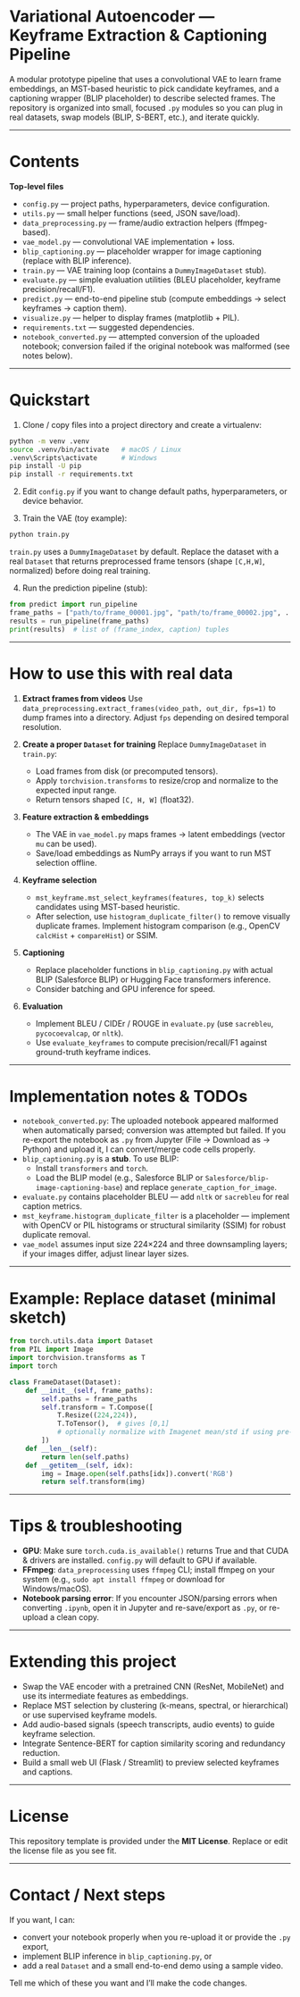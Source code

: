 # Variational Autoencoder — Keyframe Extraction & Captioning Pipeline

A modular prototype pipeline that uses a convolutional VAE to learn frame embeddings, an MST-based heuristic to pick candidate keyframes, and a captioning wrapper (BLIP placeholder) to describe selected frames. The repository is organized into small, focused `.py` modules so you can plug in real datasets, swap models (BLIP, S-BERT, etc.), and iterate quickly.

---

# Contents

**Top-level files**
- `config.py` — project paths, hyperparameters, device configuration.
- `utils.py` — small helper functions (seed, JSON save/load).
- `data_preprocessing.py` — frame/audio extraction helpers (ffmpeg-based).
- `vae_model.py` — convolutional VAE implementation + loss.
- `blip_captioning.py` — placeholder wrapper for image captioning (replace with BLIP inference).
- `train.py` — VAE training loop (contains a `DummyImageDataset` stub).
- `evaluate.py` — simple evaluation utilities (BLEU placeholder, keyframe precision/recall/F1).
- `predict.py` — end-to-end pipeline stub (compute embeddings → select keyframes → caption them).
- `visualize.py` — helper to display frames (matplotlib + PIL).
- `requirements.txt` — suggested dependencies.
- `notebook_converted.py` — attempted conversion of the uploaded notebook; conversion failed if the original notebook was malformed (see notes below).

---

# Quickstart

1. Clone / copy files into a project directory and create a virtualenv:
```bash
python -m venv .venv
source .venv/bin/activate   # macOS / Linux
.venv\Scripts\activate      # Windows
pip install -U pip
pip install -r requirements.txt
```

2. Edit `config.py` if you want to change default paths, hyperparameters, or device behavior.

3. Train the VAE (toy example):
```bash
python train.py
```
`train.py` uses a `DummyImageDataset` by default. Replace the dataset with a real `Dataset` that returns preprocessed frame tensors (shape `[C,H,W]`, normalized) before doing real training.

4. Run the prediction pipeline (stub):
```python
from predict import run_pipeline
frame_paths = ["path/to/frame_00001.jpg", "path/to/frame_00002.jpg", ...]
results = run_pipeline(frame_paths)
print(results)  # list of (frame_index, caption) tuples
```

---

# How to use this with real data

1. **Extract frames from videos**
   Use `data_preprocessing.extract_frames(video_path, out_dir, fps=1)` to dump frames into a directory. Adjust `fps` depending on desired temporal resolution.

2. **Create a proper `Dataset` for training**
   Replace `DummyImageDataset` in `train.py`:
   - Load frames from disk (or precomputed tensors).
   - Apply `torchvision.transforms` to resize/crop and normalize to the expected input range.
   - Return tensors shaped `[C, H, W]` (float32).

3. **Feature extraction & embeddings**
   - The VAE in `vae_model.py` maps frames → latent embeddings (vector `mu` can be used).
   - Save/load embeddings as NumPy arrays if you want to run MST selection offline.

4. **Keyframe selection**
   - `mst_keyframe.mst_select_keyframes(features, top_k)` selects candidates using MST-based heuristic.
   - After selection, use `histogram_duplicate_filter()` to remove visually duplicate frames. Implement histogram comparison (e.g., OpenCV `calcHist` + `compareHist`) or SSIM.

5. **Captioning**
   - Replace placeholder functions in `blip_captioning.py` with actual BLIP (Salesforce BLIP) or Hugging Face transformers inference.
   - Consider batching and GPU inference for speed.

6. **Evaluation**
   - Implement BLEU / CIDEr / ROUGE in `evaluate.py` (use `sacrebleu`, `pycocoevalcap`, or `nltk`).
   - Use `evaluate_keyframes` to compute precision/recall/F1 against ground-truth keyframe indices.

---

# Implementation notes & TODOs

- `notebook_converted.py`: The uploaded notebook appeared malformed when automatically parsed; conversion was attempted but failed. If you re-export the notebook as `.py` from Jupyter (File → Download as → Python) and upload it, I can convert/merge code cells properly.
- `blip_captioning.py` is a **stub**. To use BLIP:
  - Install `transformers` and `torch`.
  - Load the BLIP model (e.g., Salesforce BLIP or `Salesforce/blip-image-captioning-base`) and replace `generate_caption_for_image`.
- `evaluate.py` contains placeholder BLEU — add `nltk` or `sacrebleu` for real caption metrics.
- `mst_keyframe.histogram_duplicate_filter` is a placeholder — implement with OpenCV or PIL histograms or structural similarity (SSIM) for robust duplicate removal.
- `vae_model` assumes input size 224×224 and three downsampling layers; if your images differ, adjust linear layer sizes.

---

# Example: Replace dataset (minimal sketch)
```python
from torch.utils.data import Dataset
from PIL import Image
import torchvision.transforms as T
import torch

class FrameDataset(Dataset):
    def __init__(self, frame_paths):
        self.paths = frame_paths
        self.transform = T.Compose([
            T.Resize((224,224)),
            T.ToTensor(),  # gives [0,1]
            # optionally normalize with Imagenet mean/std if using pre-trained encoders
        ])
    def __len__(self):
        return len(self.paths)
    def __getitem__(self, idx):
        img = Image.open(self.paths[idx]).convert('RGB')
        return self.transform(img)
```

---

# Tips & troubleshooting

- **GPU**: Make sure `torch.cuda.is_available()` returns True and that CUDA & drivers are installed. `config.py` will default to GPU if available.
- **FFmpeg**: `data_preprocessing` uses `ffmpeg` CLI; install ffmpeg on your system (e.g., `sudo apt install ffmpeg` or download for Windows/macOS).
- **Notebook parsing error**: If you encounter JSON/parsing errors when converting `.ipynb`, open it in Jupyter and re-save/export as `.py`, or re-upload a clean copy.

---

# Extending this project

- Swap the VAE encoder with a pretrained CNN (ResNet, MobileNet) and use its intermediate features as embeddings.
- Replace MST selection by clustering (k-means, spectral, or hierarchical) or use supervised keyframe models.
- Add audio-based signals (speech transcripts, audio events) to guide keyframe selection.
- Integrate Sentence-BERT for caption similarity scoring and redundancy reduction.
- Build a small web UI (Flask / Streamlit) to preview selected keyframes and captions.

---

# License

This repository template is provided under the **MIT License**. Replace or edit the license file as you see fit.

---

# Contact / Next steps

If you want, I can:
- convert your notebook properly when you re-upload it or provide the `.py` export,  
- implement BLIP inference in `blip_captioning.py`, or  
- add a real `Dataset` and a small end-to-end demo using a sample video.

Tell me which of these you want and I’ll make the code changes.
